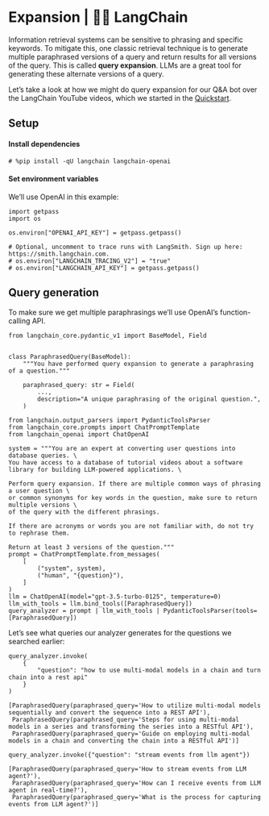 # Expansion | 🦜️🔗 LangChain
Information retrieval systems can be sensitive to phrasing and specific keywords. To mitigate this, one classic retrieval technique is to generate multiple paraphrased versions of a query and return results for all versions of the query. This is called **query expansion**. LLMs are a great tool for generating these alternate versions of a query.

Let’s take a look at how we might do query expansion for our Q&A bot over the LangChain YouTube videos, which we started in the [Quickstart](https://python.langchain.com/docs/use_cases/query_analysis/quickstart/).

Setup[​](#setup "Direct link to Setup")
---------------------------------------

#### Install dependencies[​](#install-dependencies "Direct link to Install dependencies")

```
# %pip install -qU langchain langchain-openai

```


#### Set environment variables[​](#set-environment-variables "Direct link to Set environment variables")

We’ll use OpenAI in this example:

```
import getpass
import os

os.environ["OPENAI_API_KEY"] = getpass.getpass()

# Optional, uncomment to trace runs with LangSmith. Sign up here: https://smith.langchain.com.
# os.environ["LANGCHAIN_TRACING_V2"] = "true"
# os.environ["LANGCHAIN_API_KEY"] = getpass.getpass()

```


Query generation[​](#query-generation "Direct link to Query generation")
------------------------------------------------------------------------

To make sure we get multiple paraphrasings we’ll use OpenAI’s function-calling API.

```
from langchain_core.pydantic_v1 import BaseModel, Field


class ParaphrasedQuery(BaseModel):
    """You have performed query expansion to generate a paraphrasing of a question."""

    paraphrased_query: str = Field(
        ...,
        description="A unique paraphrasing of the original question.",
    )

```


```
from langchain.output_parsers import PydanticToolsParser
from langchain_core.prompts import ChatPromptTemplate
from langchain_openai import ChatOpenAI

system = """You are an expert at converting user questions into database queries. \
You have access to a database of tutorial videos about a software library for building LLM-powered applications. \

Perform query expansion. If there are multiple common ways of phrasing a user question \
or common synonyms for key words in the question, make sure to return multiple versions \
of the query with the different phrasings.

If there are acronyms or words you are not familiar with, do not try to rephrase them.

Return at least 3 versions of the question."""
prompt = ChatPromptTemplate.from_messages(
    [
        ("system", system),
        ("human", "{question}"),
    ]
)
llm = ChatOpenAI(model="gpt-3.5-turbo-0125", temperature=0)
llm_with_tools = llm.bind_tools([ParaphrasedQuery])
query_analyzer = prompt | llm_with_tools | PydanticToolsParser(tools=[ParaphrasedQuery])

```


Let’s see what queries our analyzer generates for the questions we searched earlier:

```
query_analyzer.invoke(
    {
        "question": "how to use multi-modal models in a chain and turn chain into a rest api"
    }
)

```


```
[ParaphrasedQuery(paraphrased_query='How to utilize multi-modal models sequentially and convert the sequence into a REST API'),
 ParaphrasedQuery(paraphrased_query='Steps for using multi-modal models in a series and transforming the series into a RESTful API'),
 ParaphrasedQuery(paraphrased_query='Guide on employing multi-modal models in a chain and converting the chain into a RESTful API')]

```


```
query_analyzer.invoke({"question": "stream events from llm agent"})

```


```
[ParaphrasedQuery(paraphrased_query='How to stream events from LLM agent?'),
 ParaphrasedQuery(paraphrased_query='How can I receive events from LLM agent in real-time?'),
 ParaphrasedQuery(paraphrased_query='What is the process for capturing events from LLM agent?')]

```
